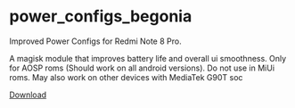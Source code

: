 # power_configs_begonia
Improved Power Configs for Redmi Note 8 Pro.


A magisk module that improves battery life and overall ui smoothness. Only for AOSP roms (Should work on all android versions). Do not use in MiUi roms. May also work on other devices with MediaTek G90T soc

[Download](https://github.com/MrErenK/power_configs_begonia/releases)
